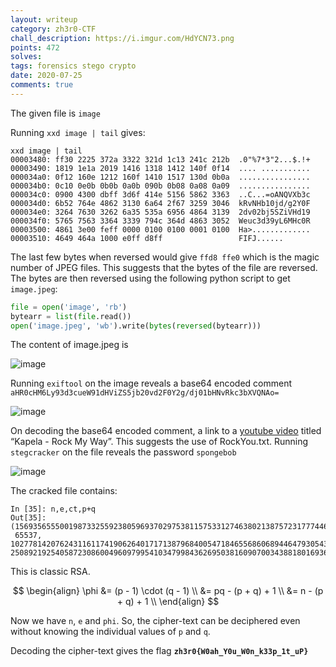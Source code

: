 ```yaml
---
layout: writeup
category: zh3r0-CTF
chall_description: https://i.imgur.com/HdYCN73.png
points: 472
solves: 
tags: forensics stego crypto
date: 2020-07-25
comments: true
---
```


The given file is `image`

Running `xxd image | tail` gives:
<pre 
    class="command-line" 
    data-prompt="$" 
    data-output="2-11"
><code class="language-bash">xxd image | tail
00003480: ff30 2225 372a 3322 321d 1c13 241c 212b  .0"%7*3"2...$.!+
00003490: 1819 1e1a 2019 1416 1318 1412 140f 0f14  .... ...........
000034a0: 0f12 160e 1212 160f 1410 1517 130d 0b0a  ................
000034b0: 0c10 0e0b 0b0b 0a0b 090b 0b08 0a08 0a09  ................
000034c0: 0900 4300 dbff 3d6f 414e 5156 5862 3363  ..C...=oANQVXb3c
000034d0: 6b52 764e 4862 3130 6a64 2f67 3259 3046  kRvNHb10jd/g2Y0F
000034e0: 3264 7630 3262 6a35 535a 6956 4864 3139  2dv02bj5SZiVHd19
000034f0: 5765 7563 3364 3339 794c 364d 4863 3052  Weuc3d39yL6MHc0R
00003500: 4861 3e00 feff 0000 0100 0100 0001 0100  Ha>.............
00003510: 4649 464a 1000 e0ff d8ff                 FIFJ......</code>
</pre>

The last few bytes when reversed would give `ffd8 ffe0` which is the magic number of JPEG files. This suggests that the bytes of the file are reversed.
The bytes are then reversed using the following python script to get `image.jpeg`:
```python
file = open('image', 'rb')
bytearr = list(file.read())
open('image.jpeg', 'wb').write(bytes(reversed(bytearr)))
```
The content of image.jpeg is 

![image](https://i.imgur.com/Fhl3YPT.png)

Running `exiftool` on the image reveals a base64 encoded comment `aHR0cHM6Ly93d3cueW91dHViZS5jb20vd2F0Y2g/dj01bHNvRkc3bXVQNAo=`

![image](https://i.imgur.com/1TUMLqq.png)

On decoding the base64 encoded comment, a link to a [youtube video](https://www.youtube.com/watch?v=5lsoFG7muP4) titled “Kapela - Rock My Way”. This suggests the use of RockYou.txt.
Running `stegcracker` on the file reveals the password `spongebob`

![image](https://i.imgur.com/cAap0Wo.png)

The cracked file contains:
```plain-text
In [35]: n,e,ct,p+q
Out[35]: 
(156935655500198733255923805969370297538115753312746380213875723177744608509780722798549730106834861986575848272630355804840179947615966722051370804273521733290376009020885919941338141950993008276537987193794648055241515380150115338397065198086893695560540379329063476893211153270247222670504019722793971516489,
 65537,
102778142076243116117419062640171713879684005471846556860689446479305435562766590357152362175278713093609670819423506015563433111872029023117856369287465874159889936283732420732086482645886112577942492103417960605158427793203017078930148395937563028135853490687072326149444788825363901282252753328289332801180,
25089219254058723086004960979954103479984362695038160907003438818016936688465630366701002710571334149929206994096775851785636272938202242921638312612784566)`
```
This is classic RSA. 

$$
\begin{align}
\phi &= (p - 1) \cdot (q - 1) \\
    &= pq - (p + q) + 1 \\
    &= n - (p + q) + 1 \\
\end{align}
$$

Now we have `n`, `e` and `phi`. So, the cipher-text can be deciphered even without knowing the individual values of `p` and `q`.

Decoding the cipher-text gives the flag **`zh3r0{W0ah_Y0u_W0n_k33p_1t_uP}`**